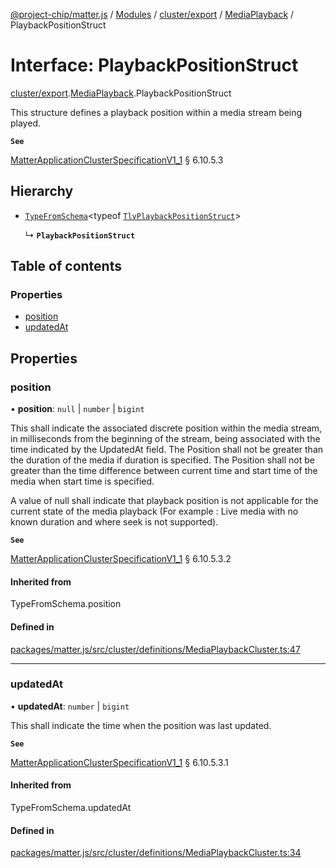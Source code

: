 [@project-chip/matter.js](../README.md) / [Modules](../modules.md) / [cluster/export](../modules/cluster_export.md) / [MediaPlayback](../modules/cluster_export.MediaPlayback.md) / PlaybackPositionStruct

# Interface: PlaybackPositionStruct

[cluster/export](../modules/cluster_export.md).[MediaPlayback](../modules/cluster_export.MediaPlayback.md).PlaybackPositionStruct

This structure defines a playback position within a media stream being played.

**`See`**

[MatterApplicationClusterSpecificationV1_1](spec_export.MatterApplicationClusterSpecificationV1_1.md) § 6.10.5.3

## Hierarchy

- [`TypeFromSchema`](../modules/tlv_export.md#typefromschema)\<typeof [`TlvPlaybackPositionStruct`](../modules/cluster_export.MediaPlayback.md#tlvplaybackpositionstruct)\>

  ↳ **`PlaybackPositionStruct`**

## Table of contents

### Properties

- [position](cluster_export.MediaPlayback.PlaybackPositionStruct.md#position)
- [updatedAt](cluster_export.MediaPlayback.PlaybackPositionStruct.md#updatedat)

## Properties

### position

• **position**: ``null`` \| `number` \| `bigint`

This shall indicate the associated discrete position within the media stream, in milliseconds from the
beginning of the stream, being associated with the time indicated by the UpdatedAt field. The Position shall
not be greater than the duration of the media if duration is specified. The Position shall not be greater
than the time difference between current time and start time of the media when start time is specified.

A value of null shall indicate that playback position is not applicable for the current state of the media
playback (For example : Live media with no known duration and where seek is not supported).

**`See`**

[MatterApplicationClusterSpecificationV1_1](spec_export.MatterApplicationClusterSpecificationV1_1.md) § 6.10.5.3.2

#### Inherited from

TypeFromSchema.position

#### Defined in

[packages/matter.js/src/cluster/definitions/MediaPlaybackCluster.ts:47](https://github.com/project-chip/matter.js/blob/3adaded6/packages/matter.js/src/cluster/definitions/MediaPlaybackCluster.ts#L47)

___

### updatedAt

• **updatedAt**: `number` \| `bigint`

This shall indicate the time when the position was last updated.

**`See`**

[MatterApplicationClusterSpecificationV1_1](spec_export.MatterApplicationClusterSpecificationV1_1.md) § 6.10.5.3.1

#### Inherited from

TypeFromSchema.updatedAt

#### Defined in

[packages/matter.js/src/cluster/definitions/MediaPlaybackCluster.ts:34](https://github.com/project-chip/matter.js/blob/3adaded6/packages/matter.js/src/cluster/definitions/MediaPlaybackCluster.ts#L34)
